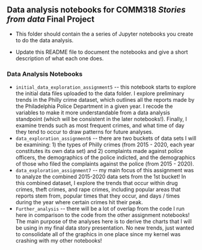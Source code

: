 ## Data analysis notebooks for COMM318 _Stories from data_ Final Project

* This folder should contain the a series of Jupyter notebooks you create to do the data analysis.

* Update this README file to document the notebooks and give a short description of what each one does.


### Data Analysis Notebooks

* `initial_data_exploration_assignment5` -- this notebook starts to explore the initial data files uploaded to the data folder. I explore preliminary trends in the Philly crime dataset, which outlines all the reports made by the Philadelphia Police Department in a given year. I recode the variables to make it more understandable from a data analysis standpoint (which will be consistent in the later notebooks!). Finally, I examine trends such as most frequent crimes, and what time of day they tend to occur to draw patterns for future analyses. 
* `data_exploration_assignment6` -- there are two buckets of data sets I will be examining: 1) the types of Philly crimes (from 2015 - 2020, each year constitutes its own data set) and 2) complaints made against police officers, the demographics of the police indicted, and the demographics of those who filed the complaints against the police (from 2015 - 2020).  
* `data_exploration_assignment7` -- my main focus of this assignment was to analyze the combined 2015-2020 data sets from the 1st bucket! In this combined dataset, I explore the trends that occur within drug crimes, theft crimes, and rape crimes, including popular areas that reports stem from, popular times that they occur, and days / times during the year where certain crimes hit their peak. 
* `Further_analysis` -- there will be a lot of overlap from the code I run here in comparison to the code from the other assignment notebooks! The main purpose of the analyses here is to derive the charts that I will be using in my final data story presentation. No new trends, just wanted to consolidate all of the graphics in one place since my kernel was crashing with my other notebooks!

